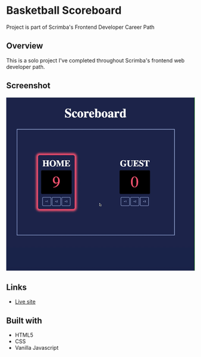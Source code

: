 # Basketball Scoreboard

Project is part of Scrimba's Frontend Developer Career Path

## Overview

This is a solo project I've completed throughout Scrimba's frontend web developer path.


## Screenshot

![](basketball-scoreboard.gif)


## Links

- [Live site](https://quanglyho.github.io/solo_projects/basketball-scoreboard/)


## Built with

- HTML5
- CSS
- Vanilla Javascript


